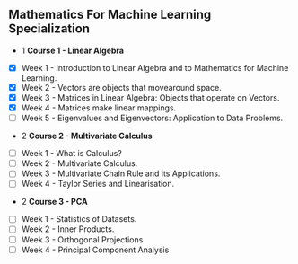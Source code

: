 ## Mathematics For Machine Learning Specialization

- 1 **Course 1 - Linear Algebra**
- [x] Week 1 - Introduction to Linear Algebra and to Mathematics for Machine Learning.
- [x] Week 2 - Vectors are objects that movearound space. 
- [x] Week 3 - Matrices in Linear Algebra: Objects that operate on Vectors.
- [x] Week 4 - Matrices make linear mappings.
- [ ] Week 5 - Eigenvalues and Eigenvectors: Application to Data Problems.
     
- 2 **Course 2 - Multivariate Calculus**
- [ ] Week 1 - What is Calculus?
- [ ] Week 2 - Multivariate Calculus.
- [ ] Week 3 - Multivariate Chain Rule and its Applications.
- [ ] Week 4 - Taylor Series and Linearisation.

- 2 **Course 3 - PCA**
- [ ] Week 1 - Statistics of Datasets.
- [ ] Week 2 - Inner Products.
- [ ] Week 3 - Orthogonal Projections
- [ ] Week 4 - Principal Component Analysis
